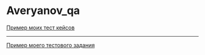 # Averyanov_qa
[Пример моих тест кейсов](https://docs.google.com/spreadsheets/d/1G5XGt9IMqxYXCfH6lliD_sihzHoqLCF9iQfQnj-74ws/edit?usp=sharing)

---

[Пример моего тестового задания](https://docs.google.com/spreadsheets/d/1MxfOWMwlztYjj4iaWWNVbpRQZNdWZSrZlciJl_p9Vvo/edit?usp=sharing)
